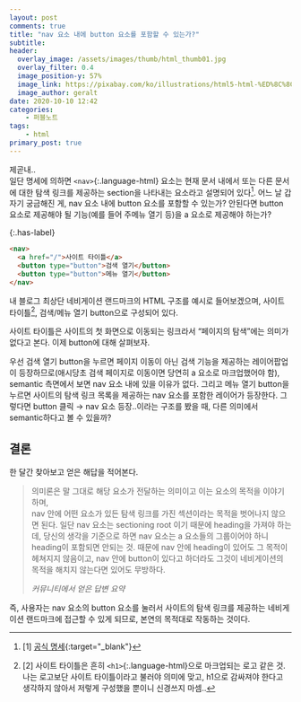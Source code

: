 ```yaml
---
layout: post
comments: true
title: "nav 요소 내에 button 요소를 포함할 수 있는가?"
subtitle:
header:
  overlay_image: /assets/images/thumb/html_thumb01.jpg
  overlay_filter: 0.4
  image_position-y: 57%
  image_link: https://pixabay.com/ko/illustrations/html5-html-%ED%8C%8C%EC%9D%BC-%ED%98%95%EC%8B%9D-386614/
  image_author: geralt
date: 2020-10-10 12:42
categories:
    - 퍼블노트
tags:
    - html
primary_post: true
---
```


제곧내..  
일단 명세에 의하면 ```<nav>```{:.language-html} 요소는 현재 문서 내에서 또는 다른 문서에 대한 탐색 링크를 제공하는 section을 나타내는 요소라고 설명되어 있다[^1]. 어느 날 갑자기 궁금해진 게, nav 요소 내에 button 요소를 포함할 수 있는가? 안된다면 button 요소로 제공해야 될 기능(예를 들어 주메뉴 열기 등)을 a 요소로 제공해야 하는가?

{:.has-label}
```html
<nav>
  <a href="/">사이트 타이틀</a>
  <button type="button">검색 열기</button>
  <button type="button">메뉴 열기</button>
</nav>
```

내 블로그 최상단 네비게이션 랜드마크의 HTML 구조를 예시로 들어보겠으며, 사이트 타이틀[^2], 검색/메뉴 열기 button으로 구성되어 있다.

사이트 타이틀은 사이트의 첫 화면으로 이동되는 링크라서 &ldquo;페이지의 탐색&rdquo;에는 의미가 없다고 본다. 이제 button에 대해 살펴보자.

우선 검색 열기 button을 누르면 페이지 이동이 아닌 검색 기능을 제공하는 레이어팝업이 등장하므로(애시당초 검색 페이지로 이동이면 당연히 a 요소로 마크업했어야 함), semantic 측면에서 보면 nav 요소 내에 있을 이유가 없다. 그리고 메뉴 열기 button을 누르면 사이트의 탐색 링크 목록을 제공하는 nav 요소를 포함한 레이어가 등장한다. 그렇다면 button 클릭 &rarr; nav 요소 등장..이라는 구조를 봤을 때, 다른 의미에서 semantic하다고 볼 수 있을까?

## 결론

한 달간 찾아보고 얻은 해답을 적어본다.

> 의미론은 말 그대로 해당 요소가 전달하는 의미이고 이는 요소의 목적을 이야기하며,  
> nav 안에 어떤 요소가 있든 탐색 링크를 가진 섹션이라는 목적을 벗어나지 않으면 된다. 일단 nav 요소는 sectioning root 이기 때문에 heading을 가져야 하는데, 당신의 생각을 기준으로 하면 nav 요소는 a 요소들의 그룹이어야 하니 heading이 포함되면 안되는 것.
> 때문에 nav 안에 heading이 있어도 그 목적이 헤쳐지지 않음이고, nav 안에 button이 있다고 하더라도 그것이 네비게이션의 목적을 해치지 않는다면 있어도 무방하다.
> 
> <cite>커뮤니티에서 얻은 답변 요약</cite>

즉, 사용자는 nav 요소의 button 요소를 눌러서 사이트의 탐색 링크를 제공하는 네비게이션 랜드마크에 접근할 수 있게 되므로, 본연의 목적대로 작동하는 것이다.

[^1]: [1] [공식 명세](https://html.spec.whatwg.org/multipage/sections.html#the-nav-element){:target="_blank"}

[^2]: [2] 사이트 타이틀은 흔히 ```<h1>```{:.language-html}으로 마크업되는 로고 같은 것. 나는 로고보단 사이트 타이틀이라고 불러야 의미에 맞고, h1으로 감싸져야 한다고 생각하지 않아서 저렇게 구성했을 뿐이니 신경쓰지 마셈..